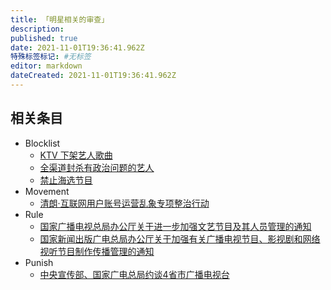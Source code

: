 ```yaml
---
title: 「明星相关的审查」
description: 
published: true
date: 2021-11-01T19:36:41.962Z
特殊标签标记: #无标签
editor: markdown
dateCreated: 2021-11-01T19:36:41.962Z
---
```


## 相关条目

+ Blocklist
    + [KTV 下架艺人歌曲](/blocklist/KTV_下架艺人歌曲.md)
    + [全渠道封杀有政治问题的艺人](/blocklist/全渠道封杀有政治问题的艺人.md)
    + [禁止海选节目](/blocklist/禁止海选节目.md)
+ Movement
    + [清朗·互联网用户账号运营乱象专项整治行动](/movement/清朗·互联网用户账号运营乱象专项整治行动.md)
+ Rule
    + [国家广播电视总局办公厅关于进一步加强文艺节目及其人员管理的通知](/rule/国家广播电视总局/办公厅/关于进一步加强文艺节目及其人员管理的通知.md)
    + [国家新闻出版广电总局办公厅关于加强有关广播电视节目、影视剧和网络视听节目制作传播管理的通知](/rule/国家新闻出版广电总局办公厅关于加强有关广播电视节目、影视剧和网络视听节目制作传播管理的通知.md)
+ Punish
    + [中央宣传部、国家广电总局约谈4省市广播电视台](/punish/中央宣传部、国家广电总局约谈4省市广播电视台.md)
